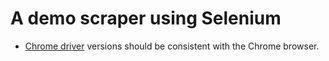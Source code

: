 #  A demo scraper using Selenium

- [Chrome driver](https://chromedriver.chromium.org/downloads) versions should be consistent with the Chrome browser.
